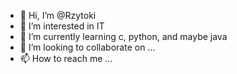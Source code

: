 - 👋 Hi, I’m @Rzytoki
- 👀 I’m interested in IT
- 🌱 I’m currently learning c, python, and maybe java
- 💞️ I’m looking to collaborate on ...
- 📫 How to reach me ...

<!---
Rzytoki/Rzytoki is a ✨ special ✨ repository because its `README.md` (this file) appears on your GitHub profile.
You can click the Preview link to take a look at your changes.
--->
